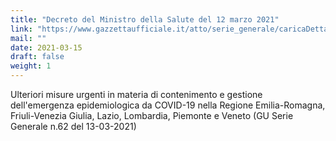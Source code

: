 ```yaml
---
title: "Decreto del Ministro della Salute del 12 marzo 2021"
link: "https://www.gazzettaufficiale.it/atto/serie_generale/caricaDettaglioAtto/originario?atto.dataPubblicazioneGazzetta=2021-03-13&atto.codiceRedazionale=21A01593&elenco30giorni=false"
mail: ""
date: 2021-03-15
draft: false
weight: 1
---
```


Ulteriori misure urgenti in materia di contenimento e gestione dell'emergenza epidemiologica da COVID-19 nella Regione Emilia-Romagna, Friuli-Venezia Giulia, Lazio, Lombardia, Piemonte e Veneto (GU Serie Generale n.62 del 13-03-2021) 
